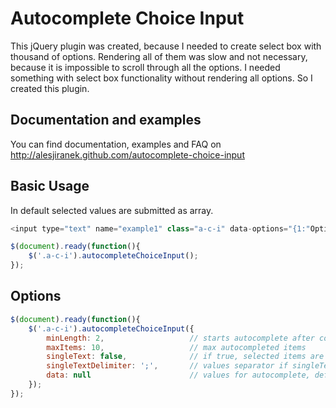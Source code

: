 # Autocomplete Choice Input

This jQuery plugin was created, because I needed to create select box with thousand of options.
Rendering all of them was slow and not necessary, because it is impossible to scroll through all the options.
I needed something with select box functionality without rendering all options. So I created this plugin.


## Documentation and examples
You can find documentation, examples and FAQ on http://alesjiranek.github.com/autocomplete-choice-input


## Basic Usage

In default selected values are submitted as array.

```javascript
<input type="text" name="example1" class="a-c-i" data-options="{1:"Option 1", 2:"Option 2"}">

$(document).ready(function(){
    $('.a-c-i').autocompleteChoiceInput();
});
```

## Options

```javascript
$(document).ready(function(){
    $('.a-c-i').autocompleteChoiceInput({
        minLength: 2,                   // starts autocomplete after count of chars
        maxItems: 10,                   // max autocompleted items
        singleText: false,              // if true, selected items are string value, else output is array
        singleTextDelimiter: ';',       // values separator if singleText is true
        data: null                      // values for autocomplete, default data-options attribute
    });
});
```